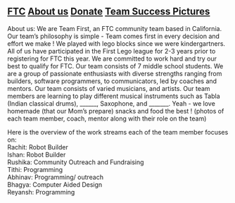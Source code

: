 ## [FTC](FTC.md)     [About us](aboutus.md)  [Donate](donate.md) [Team Success Pictures](Successpics.md)


About us:
We are Team First, an FTC community team based in California. Our team’s philosophy is simple - Team comes first in every decision and effort we make ! We played with lego blocks since we were kindergartners. All of us have participated in the First Lego league for 2-3 years prior to registering for FTC this year. We are committed to work hard and try our best to qualify for FTC. Our team consists of 7 middle school students. We are a group of passionate enthusiasts with diverse strengths ranging from builders, software programmers, to communicators, led by coaches and mentors. Our team consists of varied musicians, and artists. Our team members are learning to play different musical instruments such as Tabla (Indian classical drums), ______, Saxophone, and _______. Yeah - we love homemade (that our Mom’s prepare) snacks and food the best !
(photos of each team member, coach, mentor along with their role on the team)

Here is the overview of the work streams each of the team member focuses on:   
Rachit: Robot Builder  
Ishan: Robot Builder  
Rushika: Community Outreach and Fundraising  
Tithi: Programming  
Abhinav: Programming/ outreach  
Bhagya: Computer Aided Design  
Reyansh: Programming  
 
